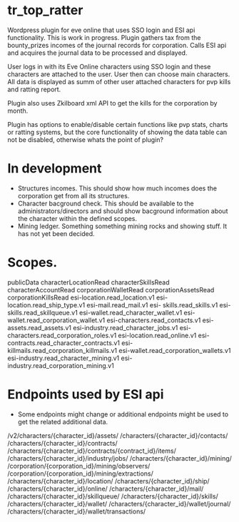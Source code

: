 # tr_top_ratter
Wordpress plugin  for eve online that uses SSO login and ESI api functionality. This is work in progress.
Plugin gathers tax from the bounty_prizes incomes of the journal records for corporation. Calls ESI api and acquires the journal data to be processed and displayed.

User logs in with its Eve Online characters using SSO login and these characters are attached to the user. User then can choose main characters. All data is displayed as summ of other user attached characters for pvp kills and ratting report.

Plugin also uses Zkilboard xml API to get the kills for the corporation by month.

Plugin has options to enable/disable certain functions like pvp stats, charts or ratting systems, but the core functionality of showing the data table can not be disabled, otherwise whats the point of plugin?

# In development
- Structures incomes. This should show how much incomes does the corporation get from all its structures.
- Character bacground check. This should be available to the administrators/directors and should show bacground information about the character within the defined scopes.
- Mining ledger. Something something mining rocks and showing stuff. It has not yet been decided.


# Scopes. 
publicData characterLocationRead characterSkillsRead characterAccountRead corporationWalletRead corporationAssetsRead 
corporationKillsRead esi-location.read_location.v1 esi-location.read_ship_type.v1 esi-mail.read_mail.v1 esi-
skills.read_skills.v1 esi-skills.read_skillqueue.v1 esi-wallet.read_character_wallet.v1 esi-wallet.read_corporation_wallet.v1 
esi-characters.read_contacts.v1 esi-assets.read_assets.v1 esi-industry.read_character_jobs.v1 esi-
characters.read_corporation_roles.v1 esi-location.read_online.v1 esi-contracts.read_character_contracts.v1 esi-
killmails.read_corporation_killmails.v1 esi-wallet.read_corporation_wallets.v1 esi-industry.read_character_mining.v1 esi-
industry.read_corporation_mining.v1

# Endpoints used by ESI api
- Some endpoints might change or additional endpoints might be used to get the related additional data.

/v2/characters/{character_id}/assets/
/characters/{character_id}/contacts/
/characters/{character_id}/contracts/
/characters/{character_id}/contracts/{contract_id}/items/
/characters/{character_id}/industry/jobs/
/characters/{character_id}/mining/
/corporation/{corporation_id}/mining/observers/
/corporation/{corporation_id}/mining/extractions/
/characters/{character_id}/location/
/characters/{character_id}/ship/
/characters/{character_id}/online/
/characters/{character_id}/mail/
/characters/{character_id}/skillqueue/
/characters/{character_id}/skills/
/characters/{character_id}/wallet/
/characters/{character_id}/wallet/journal/
/characters/{character_id}/wallet/transactions/
